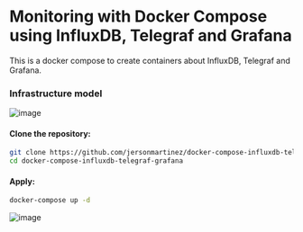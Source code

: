 # Monitoring with Docker Compose using InfluxDB, Telegraf and Grafana
This is a docker compose to create containers about InfluxDB, Telegraf and Grafana.

### Infrastructure model

![image](https://github.com/user-attachments/assets/cbac355d-2c26-469b-a953-650b083a7eda)

#### Clone the repository:
```bash copy
git clone https://github.com/jersonmartinez/docker-compose-influxdb-telegraf-grafana.git
cd docker-compose-influxdb-telegraf-grafana
```

#### Apply:

```bash
docker-compose up -d
```

![image](https://github.com/user-attachments/assets/83421ba9-6f86-4539-877d-92a2ff9ac4ff)
